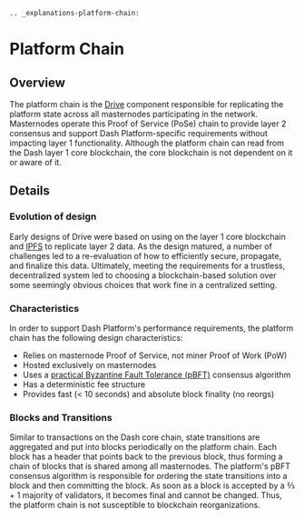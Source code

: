 ```{eval-rst}
.. _explanations-platform-chain:
```

# Platform Chain

## Overview

The platform chain is the [Drive](../explanations/drive.md) component responsible for replicating the platform state across all masternodes participating in the network. Masternodes operate this Proof of Service (PoSe) chain to provide layer 2 consensus and support Dash Platform-specific requirements without impacting layer 1 functionality. Although the platform chain can read from the Dash layer 1 core blockchain, the core blockchain is not dependent on it or aware of it.

## Details

### Evolution of design

Early designs of Drive were based on using on the layer 1 core blockchain and [IPFS](https://docs.ipfs.io/introduction/overview/) to replicate layer 2 data. As the design matured, a number of challenges led to a re-evaluation of how to efficiently secure, propagate, and finalize this data. Ultimately, meeting the requirements for a trustless, decentralized system led to choosing a blockchain-based solution over some seemingly obvious choices that work fine in a centralized setting.

### Characteristics

In order to support Dash Platform's performance requirements, the platform chain has the following design characteristics:

- Relies on masternode Proof of Service, not miner Proof of Work (PoW)
- Hosted exclusively on masternodes
- Uses a [practical Byzantine Fault Tolerance (pBFT)](../reference/glossary.md#practical-byzantine-fault-tolerance-pbft) consensus algorithm
- Has a deterministic fee structure
- Provides fast (< 10 seconds) and absolute block finality (no reorgs)

### Blocks and Transitions

Similar to transactions on the Dash core chain, state transitions are aggregated and put into blocks periodically on the platform chain. Each block has a header that points back to the previous block, thus forming a chain of blocks that is shared among all masternodes. The platform's pBFT consensus algorithm is responsible for ordering the state transitions into a block and then committing the block. As soon as a block is accepted by a ⅔ + 1 majority of validators, it becomes final and cannot be changed. Thus, the platform chain is not susceptible to blockchain reorganizations.
